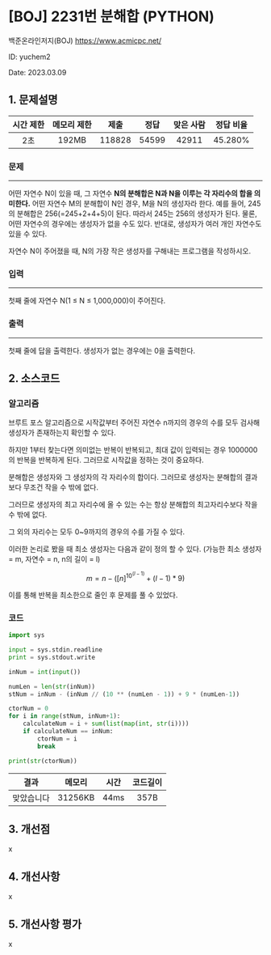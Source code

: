 # [BOJ] 2231번 분해합 (PYTHON)
백준온라인저지(BOJ) https://www.acmicpc.net/

ID: yuchem2

Date: 2023.03.09
## 1. 문제설명
| 시간 제한 | 메모리 제한 | 제출  | 정답 | 맞은 사람 | 정답 비율 |
| :---: | :---: | :---: | :---: | :---: | :---: |
|  2초  |  192MB  | 118828 | 54599 | 42911 | 45.280%  |

### 문제
---
어떤 자연수 N이 있을 때, 그 자연수 **N의 분해합은 N과 N을 이루는 각 자리수의 합을 의미한다.** 어떤 자연수 M의 분해합이 N인 경우, M을 N의 생성자라 한다. 예를 들어, 245의 분해합은 256(=245+2+4+5)이 된다. 따라서 245는 256의 생성자가 된다. 물론, 어떤 자연수의 경우에는 생성자가 없을 수도 있다. 반대로, 생성자가 여러 개인 자연수도 있을 수 있다.

자연수 N이 주어졌을 때, N의 가장 작은 생성자를 구해내는 프로그램을 작성하시오.
### 입력
---
첫째 줄에 자연수 N(1 ≤ N ≤ 1,000,000)이 주어진다.

### 출력
---
첫째 줄에 답을 출력한다. 생성자가 없는 경우에는 0을 출력한다.

## 2. 소스코드
### 알고리즘
브루트 포스 알고리즘으로 시작값부터 주어진 자연수 n까지의 경우의 수를 모두 검사해 생성자가 존재하는지 확인할 수 있다. 

하지만 1부터 찾는다면 의미없는 반복이 반복되고, 최대 값이 입력되는 경우 1000000의 반복을 반복하게 된다. 그러므로 시작값을 정하는 것이 중요하다. 

분해합은 생성자와 그 생성자의 각 자리수의 합이다. 그러므로 생성자는 분해합의 결과보다 무조건 작을 수 밖에 없다. 

그러므로 생성자의 최고 자리수에 올 수 있는 수는 항상 분해합의 최고자리수보다 작을 수 밖에 없다.

그 외의 자리수는 모두 0~9까지의 경우의 수를 가질 수 있다. 

이러한 논리로 봤을 때 최소 생성자는 다음과 같이 정의 할 수 있다. (가능한 최소 생성자 = m, 자연수 = n, n의 길이 = l)

$$m = n - ([n]^{10^{(l-1)}} + (l-1)*9)$$

이를 통해 반복을 최소한으로 줄인 후 문제를 풀 수 있었다. 

### 코드
```python
import sys

input = sys.stdin.readline
print = sys.stdout.write

inNum = int(input())

numLen = len(str(inNum))
stNum = inNum - (inNum // (10 ** (numLen - 1)) + 9 * (numLen-1))

ctorNum = 0
for i in range(stNum, inNum+1):
    calculateNum = i + sum(list(map(int, str(i))))
    if calculateNum == inNum:
        ctorNum = i
        break

print(str(ctorNum))
```
| 결과 | 메모리 | 시간 | 코드길이 |
|:---:|:-----: | :---: | :----: |
| 맞았습니다 | 31256KB | 44ms | 357B |


## 3. 개선점
x
## 4. 개선사항
x
## 5. 개선사항 평가
x
